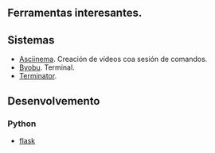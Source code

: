 ## Ferramentas interesantes.

## Sistemas
* [Asciinema](https://asciinema.org/). Creación de vídeos coa sesión de comandos.
* [Byobu](). Terminal.
* [Terminator](). 

## Desenvolvemento 
### Python 
* [flask](https://flask.palletsprojects.com/en/2.1.x/)


